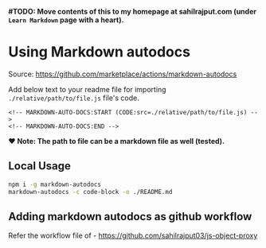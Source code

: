 **#TODO: Move contents of this to my homepage at sahilrajput.com (under `Learn Markdown` page with a heart).**

# Using Markdown autodocs

Source: https://github.com/marketplace/actions/markdown-autodocs

Add below text to your readme file for importing `./relative/path/to/file.js` file's code.

```
<!-- MARKDOWN-AUTO-DOCS:START (CODE:src=./relative/path/to/file.js) -->
<!-- MARKDOWN-AUTO-DOCS:END -->
```

**❤️ Note: The path to file can be a markdown file as well (tested).**

## Local Usage

```bash
npm i -g markdown-autodocs
markdown-autodocs -c code-block -o ./README.md
```

## Adding markdown autodocs as github workflow

Refer the workflow file of - https://github.com/sahilrajput03/js-object-proxy
